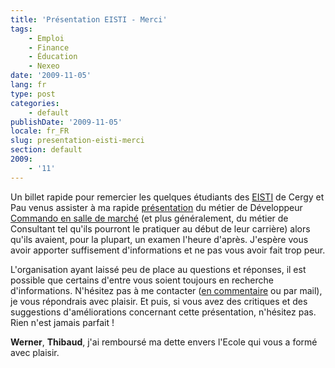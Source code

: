 ```yaml
---
title: 'Présentation EISTI - Merci'
tags:
    - Emploi
    - Finance
    - Éducation
    - Nexeo
date: '2009-11-05'
lang: fr
type: post
categories:
    - default
publishDate: '2009-11-05'
locale: fr_FR
slug: presentation-eisti-merci
section: default
2009:
    - '11'
---
```


Un billet rapide pour remercier les quelques étudiants des [EISTI](http://www.eisti.fr/) de Cergy et Pau venus assister à ma rapide [présentation](/2009/07/conseil-itfinance-que-voulez-vous-savoir/) du métier de Développeur [Commando en salle de marché](/2008/05/une-grosse-journee-de-commando/) (et plus généralement, du métier de Consultant tel qu'ils pourront le pratiquer au début de leur carrière) alors qu'ils avaient, pour la plupart, un examen l'heure d'après. J'espère vous avoir apporter suffisement d'informations et ne pas vous avoir fait trop peur.

L'organisation ayant laissé peu de place au questions et réponses, il est possible que certains d'entre vous soient toujours en recherche d'informations. N'hésitez pas à me contacter ([en commentaire](/2009/11/presentation-eisti-merci/) ou par mail), je vous répondrais avec plaisir. Et puis, si vous avez des critiques et des suggestions d'améliorations concernant cette présentation, n'hésitez pas. Rien n'est jamais parfait&nbsp;!

**Werner**, **Thibaud**, j'ai remboursé ma dette envers l'Ecole qui vous a formé avec plaisir.